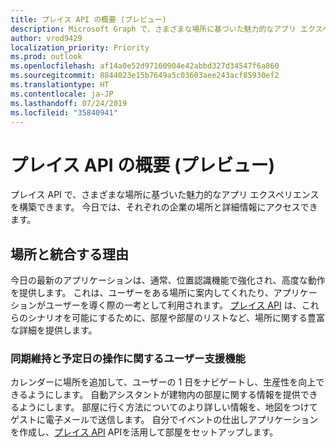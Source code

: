 ```yaml
---
title: プレイス API の概要 (プレビュー)
description: Microsoft Graph で、さまざまな場所に基づいた魅力的なアプリ エクスペリエンスを構築できます。 今日では、それぞれの企業の場所と詳細情報にアクセスできます。
author: vrod9429
localization_priority: Priority
ms.prod: outlook
ms.openlocfilehash: af14a0e52d97160904e42abbd327d34547f6a860
ms.sourcegitcommit: 8844023e15b7649a5c03603aee243acf85930ef2
ms.translationtype: HT
ms.contentlocale: ja-JP
ms.lasthandoff: 07/24/2019
ms.locfileid: "35840941"
---
```

# <a name="places-api-overview-preview"></a>プレイス API の概要 (プレビュー)

プレイス API で、さまざまな場所に基づいた魅力的なアプリ エクスペリエンスを構築できます。 今日では、それぞれの企業の場所と詳細情報にアクセスできます。

<!-- markdownlint-disable MD026 -->
## <a name="why-integrate-with-places"></a>場所と統合する理由
<!-- markdownlint-enable MD026 -->

今日の最新のアプリケーションは、通常、位置認識機能で強化され、高度な動作を提供します。 これは、ユーザーをある場所に案内してくれたり、アプリケーションがユーザーを導く際の一考として利用されます。 [プレイス API](/graph/api/resources/place?view=graph-rest-beta) は、これらのシナリオを可能にするために、部屋や部屋のリストなど、場所に関する豊富な詳細を提供します。

### <a name="help-customers-stay-synchronized-and-navigate-their-day"></a>同期維持と予定日の操作に関するユーザー支援機能

カレンダーに場所を追加して、ユーザーの 1 日をナビゲートし、生産性を向上できるようにします。 自動アシスタントが建物内の部屋に関する情報を提供できるようにします。 部屋に行く方法についてのより詳しい情報を、地図をつけてゲストに電子メールで送信します。 自分でイベントの仕出しアプリケーションを作成し、[プレイス API](/graph/api/resources/place?view=graph-rest-beta) APIを活用して部屋をセットアップします。


